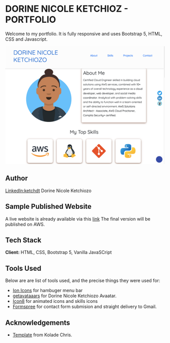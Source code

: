 # DORINE NICOLE KETCHIOZ - PORTFOLIO

Welcome to my portfolio. It is fully responsive and uses Bootstrap 5, HTML, CSS and Javascript.

![Ketchdn](./assets/images/2022portfolio.png)

## Author

[LinkedIn:ketchdt](linkedin.com/in/ketchdt) Dorine Nicole Ketchiozo

## Sample Published Website

A live website is already available via this [link](https://ketchdn.netlify.app/)
The final version will be published on AWS.

## Tech Stack

**Client:** HTML, CSS, Bootstrap 5, Vanilla JavaSCript 

## Tools Used

Below are are list of tools used, and the precise things they were used for:

- [Ion Icons](https://ionic.io/ionicons) for hambuger menu bar
- [getavataaars](https://getavataaars.com/) for Dorine Nicole Ketchiozo Avaatar.
- [Icon8](https://icons8.com/) for animated icons and skills icons
- [Formspree](https://formspree.io/) for contact form submision and straight delivery to Gmail.

## Acknowledgements

- [Template](https://github.com/Ksound22/developer-portfolio) from Kolade Chris.

